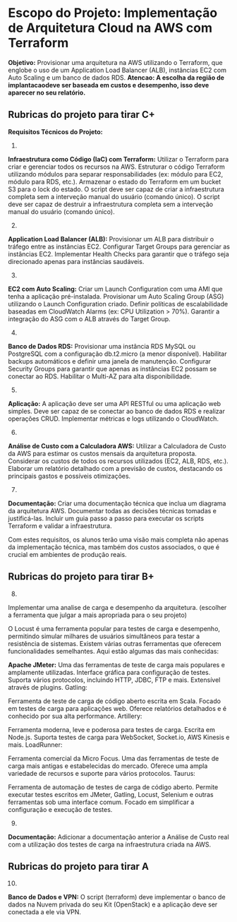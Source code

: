 # **Escopo do Projeto:** Implementação de Arquitetura Cloud na AWS com Terraform
**Objetivo:** Provisionar uma arquitetura na AWS utilizando o Terraform, que englobe o uso de um Application Load Balancer (ALB), instâncias EC2 com Auto Scaling e um banco de dados RDS.
**Atencao: A escolha da região de implantacaodeve ser baseada em custos e desempenho, isso deve aparecer no seu relatório.**

## **Rubricas do projeto para tirar C+**
**Requisitos Técnicos do Projeto:**

1.
**Infraestrutura como Código (IaC) com Terraform:**
Utilizar o Terraform para criar e gerenciar todos os recursos na AWS.
Estruturar o código Terraform utilizando módulos para separar responsabilidades (ex: módulo para EC2, módulo para RDS, etc.).
Armazenar o estado do Terraform em um bucket S3 para o lock do estado.
O script deve ser capaz de criar a infraestrutura completa sem a interveção manual do usuário (comando único).
O script deve ser capaz de destruir a infraestrutura completa sem a interveção manual do usuário (comando único).


2.
**Application Load Balancer (ALB):**
Provisionar um ALB para distribuir o tráfego entre as instâncias EC2.
Configurar Target Groups para gerenciar as instâncias EC2.
Implementar Health Checks para garantir que o tráfego seja direcionado apenas para instâncias saudáveis.

3.
**EC2 com Auto Scaling:**
Criar um Launch Configuration com uma AMI que tenha a aplicação pré-instalada.
Provisionar um Auto Scaling Group (ASG) utilizando o Launch Configuration criado.
Definir políticas de escalabilidade baseadas em CloudWatch Alarms (ex: CPU Utilization > 70%).
Garantir a integração do ASG com o ALB através do Target Group.

4.
**Banco de Dados RDS:**
Provisionar uma instância RDS MySQL ou PostgreSQL com a configuração db.t2.micro (a menor disponível).
Habilitar backups automáticos e definir uma janela de manutenção.
Configurar Security Groups para garantir que apenas as instâncias EC2 possam se conectar ao RDS.
Habilitar o Multi-AZ para alta disponibilidade.

5.
**Aplicação:**
A aplicação deve ser uma API RESTful ou uma aplicação web simples.
Deve ser capaz de se conectar ao banco de dados RDS e realizar operações CRUD.
Implementar métricas e logs utilizando o CloudWatch.

6.
**Análise de Custo com a Calculadora AWS:**
Utilizar a Calculadora de Custo da AWS para estimar os custos mensais da arquitetura proposta.
Considerar os custos de todos os recursos utilizados (EC2, ALB, RDS, etc.).
Elaborar um relatório detalhado com a previsão de custos, destacando os principais gastos e possíveis otimizações.

7.
**Documentação:**
Criar uma documentação técnica que inclua um diagrama da arquitetura AWS.
Documentar todas as decisões técnicas tomadas e justificá-las.
Incluir um guia passo a passo para executar os scripts Terraform e validar a infraestrutura.

Com estes requisitos, os alunos terão uma visão mais completa não apenas da implementação técnica, mas também dos custos associados, o que é crucial em ambientes de produção reais. 

## **Rubricas do projeto para tirar B+**

8.
Implementar uma analise de carga e desempenho da arquitetura. (escolher a ferramenta que julgar a mais apropriada para o seu projeto)

O Locust é uma ferramenta popular para testes de carga e desempenho, permitindo simular milhares de usuários simultâneos para testar a resistência de sistemas. Existem várias outras ferramentas que oferecem funcionalidades semelhantes. Aqui estão algumas das mais conhecidas:

**Apache JMeter:**
Uma das ferramentas de teste de carga mais populares e amplamente utilizadas.
Interface gráfica para configuração de testes.
Suporta vários protocolos, incluindo HTTP, JDBC, FTP e mais.
Extensível através de plugins.
Gatling:

Ferramenta de teste de carga de código aberto escrita em Scala.
Focado em testes de carga para aplicações web.
Oferece relatórios detalhados e é conhecido por sua alta performance.
Artillery:

Ferramenta moderna, leve e poderosa para testes de carga.
Escrita em Node.js.
Suporta testes de carga para WebSocket, Socket.io, AWS Kinesis e mais.
LoadRunner:

Ferramenta comercial da Micro Focus.
Uma das ferramentas de teste de carga mais antigas e estabelecidas do mercado.
Oferece uma ampla variedade de recursos e suporte para vários protocolos.
Taurus:

Ferramenta de automação de testes de carga de código aberto.
Permite executar testes escritos em JMeter, Gatling, Locust, Selenium e outras ferramentas sob uma interface comum.
Focado em simplificar a configuração e execução de testes.


9.
**Documentação:**
Adicionar a documentação anterior a Análise de Custo real com a utilização dos testes de carga na infraestrutura criada na AWS.

## **Rubricas do projeto para tirar A**

10.
**Banco de Dados e VPN:**
O script (terraform) deve implementar o banco de dados na Nuvem privada do seu Kit (OpenStack) e a aplicação deve ser conectada a ele via VPN. 

